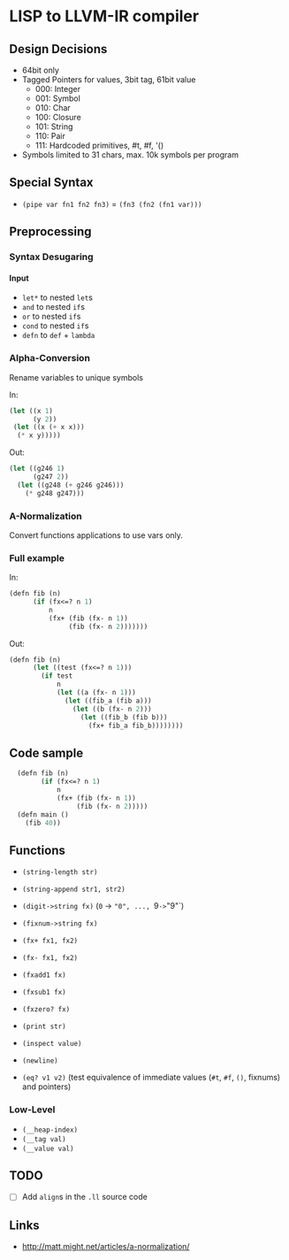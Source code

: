 # LISP to LLVM-IR compiler

## Design Decisions

* 64bit only
* Tagged Pointers for values, 3bit tag, 61bit value
  * 000: Integer
  * 001: Symbol
  * 010: Char
  * 100: Closure
  * 101: String
  * 110: Pair
  * 111: Hardcoded primitives, #t, #f, '() 
* Symbols limited to 31 chars,
  max. 10k symbols per program

## Special Syntax

* `(pipe var fn1 fn2 fn3)` = `(fn3 (fn2 (fn1 var)))`

## Preprocessing

### Syntax Desugaring

#### Input

* `let*` to nested `let`s
* `and` to nested `if`s
* `or` to nested `if`s
* `cond` to nested `if`s
* `defn` to `def` + `lambda`

### Alpha-Conversion

Rename variables to unique symbols

In:

``` lisp
(let ((x 1)
      (y 2))
 (let ((x (+ x x)))
  (* x y)))))
```

Out:

``` lisp
(let ((g246 1)
      (g247 2))
  (let ((g248 (+ g246 g246)))
    (* g248 g247)))
```

### A-Normalization 

Convert functions applications to use vars only.

### Full example

In:

``` lisp
(defn fib (n)
      (if (fx<=? n 1)
          n
          (fx+ (fib (fx- n 1))
               (fib (fx- n 2)))))))
```

Out:

``` lisp
(defn fib (n)
      (let ((test (fx<=? n 1)))
        (if test
            n
            (let ((a (fx- n 1)))
              (let ((fib_a (fib a)))
                (let ((b (fx- n 2)))
                  (let ((fib_b (fib b)))
                    (fx+ fib_a fib_b))))))))
```

## Code sample

``` lisp
  (defn fib (n)
        (if (fx<=? n 1)
            n
            (fx+ (fib (fx- n 1))
                 (fib (fx- n 2)))))
  (defn main ()
    (fib 40))
```

## Functions

* `(string-length str)`
* `(string-append str1, str2)`
* `(digit->string fx)` (`0` -> `"0", ..., `9` -> `"9"`)
* `(fixnum->string fx)`

* `(fx+ fx1, fx2)`
* `(fx- fx1, fx2)`
* `(fxadd1 fx)`
* `(fxsub1 fx)`
* `(fxzero? fx)`

* `(print str)`
* `(inspect value)`
* `(newline)`

* `(eq? v1 v2)` (test equivalence of immediate values (`#t`, `#f`, `()`, fixnums) and pointers)

### Low-Level

* `(__heap-index)`
* `(__tag val)`
* `(__value val)`

## TODO

- [ ] Add `align`s in the `.ll` source code

## Links

* <http://matt.might.net/articles/a-normalization/>
